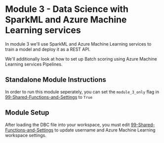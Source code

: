 # Module 3 - Data Science with SparkML and Azure Machine Learning services

In module 3 we'll use SparkML and Azure Machine Learning services to train a model and deploy it as a REST API.

We'll additionally look at how to set up Batch scoring using Azure Machine Learning services Pipelines.

## Standalone Module Instructions

In order to run this module seperately, you can set the `module_3_only` flag in [99-Shared-Functions-and-Settings](../../../code/03-Data-Science/pyspark/99-Shared-Functions-and-Settings.py) to `True`

## Module Setup

After loading the DBC file into your workspace, you must edit [99-Shared-Functions-and-Settings](../../../code/03-Data-Science/pyspark/99-Shared-Functions-and-Settings.py) to update username and Azure Machine Learning workspace settings.